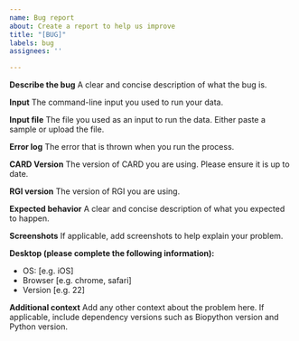 ```yaml
---
name: Bug report
about: Create a report to help us improve
title: "[BUG]"
labels: bug
assignees: ''

---
```


**Describe the bug**
A clear and concise description of what the bug is.

**Input**
The command-line input you used to run your data.

**Input file**
The file you used as an input to run the data.
Either paste a sample or upload the file.

**Error log**
The error that is thrown when you run the process.

**CARD Version**
The version of CARD you are using. Please ensure it is up to date.

**RGI version**
The version of RGI you are using.

**Expected behavior**
A clear and concise description of what you expected to happen.

**Screenshots**
If applicable, add screenshots to help explain your problem.

**Desktop (please complete the following information):**
 - OS: [e.g. iOS]
 - Browser [e.g. chrome, safari]
 - Version [e.g. 22]

**Additional context**
Add any other context about the problem here.
If applicable, include dependency versions such as Biopython version and Python version.
